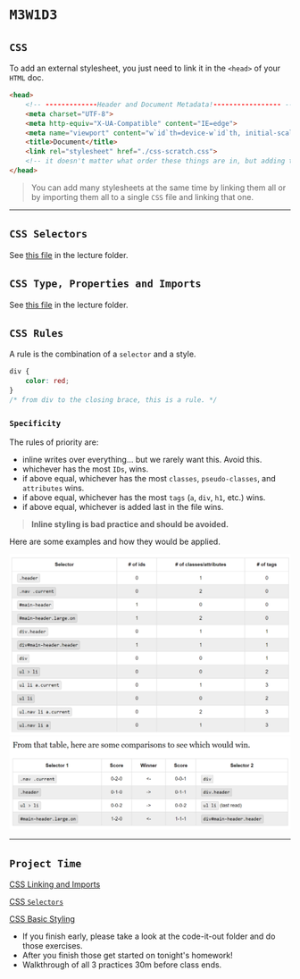 # `M3W1D3`

## `CSS`

To add an external stylesheet, you just need to link it in the `<head>` of your `HTML` doc.

```html
<head>
    <!-- -------------Header and Document Metadata!----------------- -->
    <meta charset="UTF-8">
    <meta http-equiv="X-UA-Compatible" content="IE=edge">
    <meta name="viewport" content="w`id`th=device-w`id`th, initial-scale=1.0">
    <title>Document</title>
    <link rel="stylesheet" href="./css-scratch.css">
    <!-- it doesn't matter what order these things are in, but adding this link will connect your `css` file. Use the relative path to your `css` file. (don't forget ./ is to look in your current directory and ../ is to move up a level.) -->
</head>
```

> You can add many stylesheets at the same time by linking them all or by importing them all to a single `CSS` file and linking that one.

---

## `CSS Selectors`

See [this file](./lecture/cssSelectors.md) in the lecture folder.

## `CSS Type, Properties and Imports`

See [this file](./lecture/typesPropsImports.md) in the lecture folder.

## `CSS Rules`

A rule is the combination of a `selector` and a style.

```css
div {
    color: red;
}
/* from div to the closing brace, this is a rule. */
```

### `Specificity`

The rules of priority are:

- inline writes over everything... but we rarely want this. Avoid this.
- whichever has the most `IDs`, wins.
- if above equal, whichever has the most `classes`, `pseudo-classes`, and `attributes` wins.
- if above equal, whichever has the most `tags` (`a`, `div`, `h1`, etc.) wins.
- if above equal, whichever is added last in the file wins.

> **Inline styling is bad practice and should be avoided.**

Here are some examples and how they would be applied.

  <img src='./lecture/pics/cssSelectorExample.png' ref='css selectors example' width=600>
  <img src='./lecture/pics/csswinners.png' ref='css selectors example' width=600>

---

## `Project Time`

[CSS Linking and Imports](https://open.appacademy.io/learn/js-py---pt-may-2022-online/week-13---html-and-css/practice--css-linking-and-imports)

[CSS `Selectors`](https://open.appacademy.io/learn/js-py---pt-may-2022-online/week-13---html-and-css/practice--css-`selectors`)

[CSS Basic Styling](https://open.appacademy.io/learn/js-py---pt-may-2022-online/week-13---html-and-css/practice--css-basic-styling)

- If you finish early, please take a look at the code-it-out folder and do those exercises.
- After you finish those get started on tonight's homework!
- Walkthrough of all 3 practices 30m before class ends.
